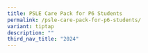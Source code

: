 ```yaml
---
title: PSLE Care Pack for P6 Students
permalink: /psle-care-pack-for-p6-students/
variant: tiptap
description: ""
third_nav_title: "2024"
---
```

